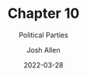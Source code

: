 ---
author: Josh Allen
date: "2022-03-28"
date_end: "2022-03-31"
draft: false
event: Pols 1101
featured: 
layout: single
links:
- icon: door-open
  icon_pack: fas
  name: Slides 
  url: "slides/Parties-Interest-Groups/political-parties.html"
show_post_time: false
subtitle: Political Parties
title: Chapter 10
---